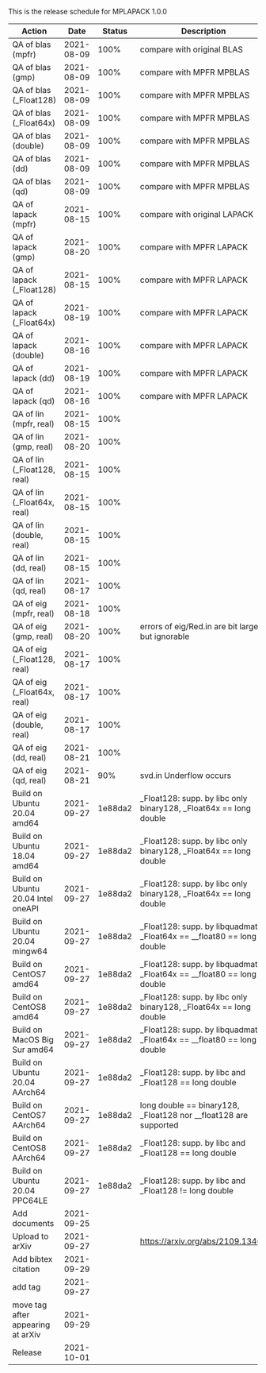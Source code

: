 This is the release schedule for MPLAPACK 1.0.0

| Action | Date | Status | Description |
| --- | --- | --- | --- |
| QA of blas (mpfr)                    | 2021-08-09 |100% | compare with original BLAS | 
| QA of blas (gmp)                     | 2021-08-09 |100% | compare with MPFR MPBLAS   | 
| QA of blas (_Float128)               | 2021-08-09 |100% | compare with MPFR MPBLAS   | 
| QA of blas (_Float64x)               | 2021-08-09 |100% | compare with MPFR MPBLAS   | 
| QA of blas (double)                  | 2021-08-09 |100% | compare with MPFR MPBLAS   | 
| QA of blas (dd)                      | 2021-08-09 |100% | compare with MPFR MPBLAS   | 
| QA of blas (qd)                      | 2021-08-09 |100% | compare with MPFR MPBLAS   | 
| QA of lapack (mpfr)                  | 2021-08-15 |100% | compare with original LAPACK | 
| QA of lapack (gmp)                   | 2021-08-20 |100% | compare with MPFR LAPACK |  
| QA of lapack (_Float128)             | 2021-08-15 |100% | compare with MPFR LAPACK |  
| QA of lapack (_Float64x)             | 2021-08-19 |100% | compare with MPFR LAPACK |  
| QA of lapack (double)                | 2021-08-16 |100% | compare with MPFR LAPACK |  
| QA of lapack (dd)                    | 2021-08-19 |100% | compare with MPFR LAPACK |  
| QA of lapack (qd)                    | 2021-08-16 |100% | compare with MPFR LAPACK |  
| QA of lin (mpfr, real)               | 2021-08-15 |100% |                          | 
| QA of lin (gmp, real)                | 2021-08-20 |100% |                          | 
| QA of lin (_Float128, real)          | 2021-08-15 |100% |                          | 
| QA of lin (_Float64x, real)          | 2021-08-15 |100% |                          | 
| QA of lin (double, real)             | 2021-08-15 |100% |                          | 
| QA of lin (dd, real)                 | 2021-08-15 |100% |                          | 
| QA of lin (qd, real)                 | 2021-08-17 |100% |                          | 
| QA of eig (mpfr, real)               | 2021-08-18 |100% |                          | 
| QA of eig (gmp, real)                | 2021-08-20 |100% | errors of eig/Red.in are bit large but ignorable |
| QA of eig (_Float128, real)          | 2021-08-17 |100% |                          | 
| QA of eig (_Float64x, real)          | 2021-08-17 |100% |                          | 
| QA of eig (double, real)             | 2021-08-17 |100% |                          | 
| QA of eig (dd, real)                 | 2021-08-21 |100% |                          |
| QA of eig (qd, real)                 | 2021-08-21 |90%  |svd.in Underflow occurs   | 
| Build on Ubuntu 20.04 amd64          | 2021-09-27 |1e88da2| _Float128: supp. by libc only binary128, _Float64x == long double |
| Build on Ubuntu 18.04 amd64          | 2021-09-27 |1e88da2| _Float128: supp. by libc only binary128, _Float64x == long double |
| Build on Ubuntu 20.04 Intel oneAPI   | 2021-09-27 |1e88da2| _Float128: supp. by libc only binary128, _Float64x == long double |
| Build on Ubuntu 20.04 mingw64        | 2021-09-27 |1e88da2| _Float128: supp. by libquadmath, _Float64x == __float80 == long double |
| Build on CentOS7 amd64               | 2021-09-27 |1e88da2| _Float128: supp. by libquadmath, _Float64x == __float80 == long double |
| Build on CentOS8 amd64               | 2021-09-27 |1e88da2| _Float128: supp. by libc only binary128, _Float64x == long double |
| Build on MacOS Big Sur amd64         | 2021-09-27 |1e88da2| _Float128: supp. by libquadmath, _Float64x == __float80 == long double |
| Build on Ubuntu 20.04 AArch64        | 2021-09-27 |1e88da2| _Float128: supp. by libc and _Float128 == long double |
| Build on CentOS7 AArch64             | 2021-09-27 |1e88da2| long double == binary128, _Float128 nor __float128 are supported |
| Build on CentOS8 AArch64             | 2021-09-27 |1e88da2| _Float128: supp. by libc and _Float128 == long double |
| Build on Ubuntu 20.04 PPC64LE        | 2021-09-27 |1e88da2| _Float128: supp. by libc and _Float128 != long double |
| Add documents                        | 2021-09-25 |       |                          | 
| Upload to arXiv                      | 2021-09-27 |       | https://arxiv.org/abs/2109.13406 | 
| Add bibtex citation                  | 2021-09-29 |       |                          | 
| add tag                              | 2021-09-27 |       |                          | 
| move tag after appearing at arXiv    | 2021-09-29 |       |                          | 
| Release                              | 2021-10-01 |       |                          | 

